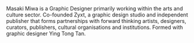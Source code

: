 Masaki Miwa is a Graphic Designer primarily working within the arts and culture sector. Co-founded Zyxt, a graphic design studio and independent publisher that forms partnerships with forward thinking artists, designers, curators, publishers, cultural organisations and institutions. Formed with graphic designer Ying Tong Tan.
